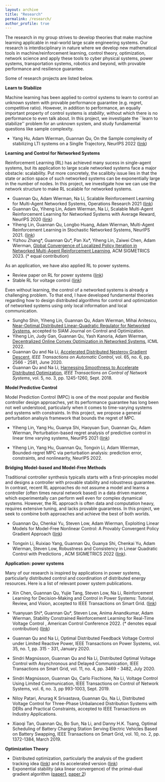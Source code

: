 ```yaml
---
layout: archive
title: "Research"
permalink: /research/
author_profile: true
---
```

The research in my group strives to develop theories that make machine learning applicable in real-world large scale engineering systems. Our research is interdisciplinary in nature where we develop new mathematical tools in machine/reinforcement learning, control theory, optimization, network science and apply these tools to cyber physical systems, power systems, transportation systems, robotics and beyond, with provable performance and resilience guarantee. 

Some of research projects are listed below. 

**Learn to Stabilize** 

Machine learning has been applied to control systems to learn to control an unknown system with provable performance guarantee (e.g. regret, competitive ratio). However, in addition to performance, an equally important property of control systems is *stability*, without which there is no performance to even talk about. In this project, we investigate the ``learn to stabilize'' problem for an unknown system, and study fundamental questions like sample complexity. 

- Yang Hu, Adam Wierman, Guannan Qu, On the Sample complexity of stabilizing LTI systems on a Singlle Trajectory, NeurIPS 2022 ([link](https://arxiv.org/abs/2202.07187))

**Learning and Control for Networked Systems**

Reinforcement Learning (RL) has achieved many sucess in single-agent systems, but its application to large scale networked systems face a major obstacle: scalability. Put more concretely, the scalibity issue lies in that the state or action space of such networked systems can be exponentially large in the number of nodes. In this project, we investigate how we can use the network structure to make RL scalable for networked systems. 

- Guannan Qu, Adam Wierman, Na Li, Scalable Reinforcement Learning for Multi-Agent Networked Systems, Operations Research 2021 ([link](https://arxiv.org/abs/1912.02906))
- Guannan Qu, Yiheng Lin, Adam Wierman, Na Li, Scalable Multi-Agent Reinforcement Learning for Networked Systems with Average Reward, NeurIPS 2020 ([link](https://proceedings.neurips.cc//paper/2020/file/168efc366c449fab9c2843e9b54e2a18-Paper.pdf))
- Yiheng Lin, Guannan Qu, Longbo Huang, Adam Wierman, Multi-Agent Reinforcement Learning in Stochastic Networked Systems, NeurIPS 2021. ([link](https://arxiv.org/abs/2006.06555))
- Yizhou Zhang\*, Guannan Qu\*, Pan Xu\*, Yiheng Lin, Zaiwei Chen, Adam Wierman, [Global Convergence of Localized Policy Iteration in Networked Multi-Agent Reinforcement Learning](https://arxiv.org/abs/2211.17116), ACM SIGMETRICS 2023. (\* equal contribution)

As an application, we have also applied RL to power systems. 

- Review paper on RL for power systems ([link](https://arxiv.org/abs/2102.01168))
- Stable RL for voltage control ([link](https://arxiv.org/abs/2109.14854))

Even without learning, the control of a networked systems is already a challenging problem. To that end, I have developed fundamental theories regarding how to design distributed algorithms for control and optimization of networked systems using only local information and local communication. 

- Sungho Shin, Yiheng Lin, Guannan Qu, Adam Wierman, Mihai Anitescu, [Near-Optimal Distributed Linear-Quadratic Regulator for Networked Systems](https://arxiv.org/pdf/2204.05551.pdf), accepted to SIAM Journal on Control and Optimization. 
- Yiheng Lin, Judy Gan, Guannan Qu, Yash Kanoria, Adam Wierman, [Decentralized Online Convex Optimization in Networked Systems](https://proceedings.mlr.press/v162/lin22c/lin22c.pdf), ICML 2022.
- Guannan Qu and Na Li, [Accelerated Distributed Nesterov Gradient Descent](https://arxiv.org/abs/1705.07176), *IEEE Transactions on Automatic Control*, vol. 65, no. 6, pp. 2566 - 2581, June 2020.
- Guannan Qu and Na Li, [Harnessing Smoothness to Accelerate Distributed Optimization](https://arxiv.org/abs/1605.07112), *IEEE Transactions on Control of Network Systems*, vol. 5, no. 3, pp. 1245-1260, Sept. 2018.


**Model Predictive Control**

Model Prediction Control (MPC) is one of the most popular and flexible controller design approaches, yet its performance guarantee has long been not well understood, particularly when it comes to time-varying systems and systems with constraints. In this project, we propose a general perturbation analsyis framework that bounds the regret of MPC.  

- Yiheng Lin, Yang Hu, Guanya Shi, Haoyuan Sun, Guannan Qu, Adam Wierman,
Perturbation-based regret analysis of predictive control in linear time varying systems, NeurIPS 2021 ([link](https://arxiv.org/pdf/2106.10497.pdf))

- Yiheng Lin, Yang Hu, Guannan Qu, Tongxin Li, Adam Wierman, Bounded-regret MPC via perturbation analysis: prediction error, constraints, and nonlinearity, NeurIPS 2022. 



**Bridging Model-based and Model-Free Methods**

Traditional controller synthesis typicalls starts with a first-princeples model and designs a controller with provable stability and robustness guarantee. In contrast, recent RL approaches do not assume a model and learns a controller (often times neural network based) in a data driven manner, which experimentally can perform well even for complex dynamical systems. However, the RL approach is often data and computation heavy, requires extensive tuning, and lacks provable guarantess. In this project, we seek to combine both approaches and achieve the best of both worlds. 

- Guannan Qu, Chenkai Yu, Steven Low, Adam Wierman, Exploiting Linear Models for Model-Free Nonlinear Control: A Provably Convergent Policy Gradient Approach ([link](https://arxiv.org/pdf/2006.07476))

- Tongxin Li, Ruixiao Yang, Guannan Qu, Guanya Shi, Chenkai Yu, Adam Wierman, Steven Low, Robustness and Consistency in Linear Quadratic Control with Predictions , ACM SIGMETRICS 2022 ([link](https://arxiv.org/pdf/2106.09659.pdf)).



**Application: power systems**

Many of our research is inspired by applications in power systems, particularly distributed control and coordination of distributed energy resources. Here is a list of relevant power system publications. 

- Xin Chen, Guannan Qu, Yujie Tang, Steven Low, Na Li, Reinforcement Learning for Decision-Making and Control in Power Systems: Tutorial, Review, and Vision, accepted to IEEE Transactions on Smart Grid. ([link](https://arxiv.org/abs/2102.01168))

- Yuanyuan Shi*, Guannan Qu*, Steven Low, Anima Anandkumar, Adam Wierman, Stability Constrained Reinforcement Learning for Real-Time Voltage Control , American Control Conference 2022. (* denotes equal contribution)
 ([link](https://arxiv.org/abs/2109.14854))
 
- Guannan Qu and Na Li, Optimal Distributed Feedback Voltage Control under Limited Reactive Power, IEEE Transactions on Power Systems, vol. 35, no. 1, pp. 315 - 331, January 2020.

- Sindri Magnússon, Guannan Qu and Na Li, Distributed Optimal Voltage Control with Asynchronous and Delayed Communication, IEEE Transactions on Smart Grid, vol. 11, no. 4, pp. 3469 - 3482, July 2020.

- Sindri Magnússon, Guannan Qu, Carlo Fischione, Na Li, Voltage Control Using Limited Communication, IEEE Transactions on Control of Network Systems, vol. 6, no. 3, pp 993-1003, Sept. 2019.

- Niloy Patari, Anurag K Srivastava, Guannan Qu, Na Li, Distributed Voltage Control for Three-Phase Unbalanced Distribution Systems with DERs and Practical Constraints, accepted to IEEE Transactions on Industry Applications.

- Xiaoqi Tan, Guannan Qu, Bo Sun, Na Li, and Danny H.K. Tsang, Optimal Scheduling of Battery Charging Station Serving Electric Vehicles Based on Battery Swapping, IEEE Transactions on Smart Grid, vol. 10, no. 2, pp. 1372-1384, March 2019.



**Optimization Theory**

  - Distributed optimization, particularly the analysis of the gradient tracking idea ([link](https://arxiv.org/pdf/1605.07112.pdf)) and its accelerated version ([link](https://arxiv.org/pdf/1705.07176.pdf))
  - Exponential stability (aka linear convergence) of the primal-dual gradient algorithm ([paper1](https://arxiv.org/pdf/1803.01825.pdf), [paper 2](https://arxiv.org/pdf/1903.09580.pdf))

